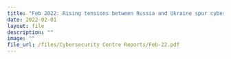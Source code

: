 ```yaml
---
title: "Feb 2022: Rising tensions between Russia and Ukraine spur cyber attacks"
date: 2022-02-01
layout: file
description: ""
image: ""
file_url: /files/Cybersecurity Centre Reports/Feb-22.pdf
---
```

